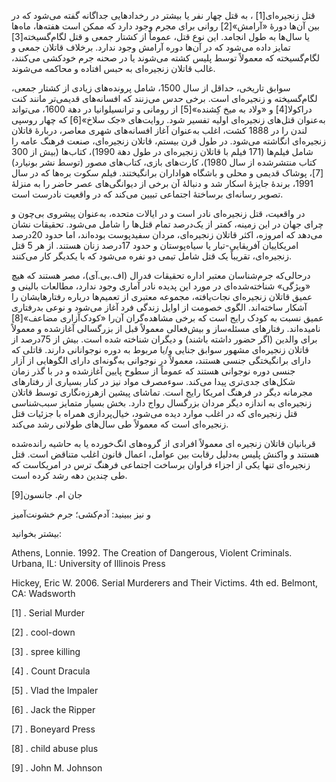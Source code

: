   قتل زنجیره‌ای[1] ، به قتل چهار نفر یا بیشتر در رخدادهایی جداگانه گفته می‌شود که در بین آن‌ها دورۀ «آرامش»[2] روانی برای مجرم وجود دارد که ممکن است هفته‌ها، ماه‌ها یا سال‌ها به طول انجامد. این نوع قتل، عموماً از کشتار جمعی و قتل لگام‌گسیخته[3] تمایز داده می‌شود که در آن‌ها دوره آرامش وجود ندارد. برخلاف قاتلان جمعی و لگام‌گسیخته که معمولاً توسط پلیس کشته می‌شوند یا در صحنه جرم خودکشی می‌کنند، غالب قاتلان زنجیره‌ای به حبس افتاده و محاکمه می‌شوند. 

سوابق تاریخی، حداقل از سال 1500، شامل پرونده‌های زیادی از کشتار جمعی، لگام‌گسیخته و زنجیره‌ای است. برخی حدس می‌زنند که افسانه‌های قدیمی‌تر مانند کنت دراکولا[4] و «ولاد به میخ کِشنده»[5] از رومانی و ترانسیلوانیا در دهة 1600، می‌تواند به‌عنوان قتل‌های زنجیره‌ای اولیه تفسیر شود. روایت‌های «جک سلاخ»[6] که چهار روسپی لندن را در 1888 کشت، اغلب به‌عنوان آغاز افسانه‌های شهری معاصر، دربارۀ قاتلان زنجیره‌ای انگاشته می‌شود. در طول قرن بیستم، قاتلان زنجیره‌ای، صنعت فرهنگ عامه را شامل فیلم‌ها (171 فیلم با قاتلان زنجیره‌ای در طول دهة 1990)، کتاب‌ها (بیش از 300 کتاب منتشرشده از سال 1980)، کارت‌های بازی، کتاب‌های مصور (توسط نشر بونیارد)[7]، پوشاک قدیمی و محلی و باشگاه هواداران برانگیختند. فیلم سکوت بره‌ها که در سال 1991، برندۀ جایزۀ اسکار شد و دنبالۀ آن برخی از دیوانگی‌های عصر حاضر را به منزلۀ تصویر رسانه‌ای برساختۀ اجتماعی تبیین می‌کند که در واقعیت نادرست است.

 در واقعیت، قتل زنجیره‌ای نادر است و در ایالات متحده، به‌عنوان پیشروی بی‌چون و چرای جهان در این زمینه، کمتر از یک‌درصد تمام قتل‌ها را شامل می‌شود. تحقیقات نشان می‌دهد که امروزه، اکثر قاتلان زنجیره‌ای، مردان سفیدپوست بوده‌اند، اما حدود 20درصد امریکاییان آفریقایی-تبار یا سیاه‌پوستان و حدود 17درصد زنان هستند. از هر 5 قتل زنجیره‌ای، تقریباً یک قتل شامل تیمی دو نفره می‌شود که با یکدیگر کار می‌کنند. 

درحالی‌که جرم‌شناسان معتبر اداره تحقیقات فدرال (اف.بی.آی)، مصر هستند که هیچ «ویژگی» شناخته‌شده‌ای در مورد این پدیده نادر آماری وجود ندارد، مطالعات بالینی و عمیق قاتلان زنجیره‌ای نجات‌یافته، مجموعه معتبری از تعمیم‌ها درباره رفتارهایشان را آشکار ساخته‌اند. الگوی خصومت از اوایل زندگی فرد آغاز می‌شود و نوعی بدرفتاری عمیق نسبت به کودک رایج است که برخی مشاهده‌گران آن‌را «کودک‌آزاری مضاعف»[8] نامیده‌اند. رفتارهای مسئله‌ساز و بیش‌فعالی معمولاً قبل از بزرگسالی آغازشده و معمولاً برای والدین (اگر حضور داشته باشند) و دیگران شناخته شده است. بیش از 75درصد از قاتلان زنجیره‌ای مشهور سوابق جنایی و/یا مربوط به دوره نوجوانانی دارند. قاتلی که دارای برانگیختگی جنسی هستند، معمولاً در نوجوانی به‌گونه‌ای دارای الگوهایی از آزار جنسی دوره نوجوانی هستند که عموماً از سطوح پایین آغازشده و در با گذر زمان شکل‌های جدی‌تری پیدا می‌کند. سوء‌مصرف مواد نیز در کنار بسیاری از رفتارهای مجرمانه دیگر در فرهنگ امریکا رایج است. تماشای پیشین ازهرزه‌نگاری توسط قاتلان زنجیره‌ای به اندازه دیگر مردان بزرگسال رواج دارد. بخش بسیار متمایز سبب‌شناسی قتل زنجیره‌ای که در اغلب موارد دیده می‌شود، خیال‌پردازی همراه با جزئیات قتل زنجیره‌ای است که معمولاً طی سال‌های طولانی رشد می‌کند.

قربانیان قاتلان زنجیره ای معمولاً افرادی از گروه‌های انگ‌خورده یا به حاشیه رانده‌شده هستند و واکنش پلیس به‌دلیل رقابت بین عوامل، اعمال قانون اغلب متناقض است. قتل زنجیره‌ای تنها یکی از اجزاء فراوان برساخت اجتماعی فرهنگ ترس در امریکاست که طی چندین دهه رشد کرده است.

 جان ام. جانسون[9]

  و نیز ببینید: آدم‌کشی؛ جرم خشونت‌آمیز

بیشتر بخوانید:

  


Athens, Lonnie. 1992. The Creation of Dangerous, Violent Criminals. Urbana, IL: University of Illinois Press

Hickey, Eric W. 2006. Serial Murderers and Their Victims. 4th ed. Belmont, CA: Wadsworth

 

[1] . Serial Murder

 [2] . cool-down

[3] . spree killing

[4] . Count Dracula

[5] . Vlad the Impaler

[6] . Jack the Ripper

[7] . Boneyard Press

[8] . child abuse plus

 [9] . John M. Johnson

 

 

 

 